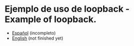 # Ejemplo de uso de loopback - Example of loopback.

 - [Español][esp] (incompleto)
 - [English][en] (not finished yet)

[esp]: https://github.com/Fblind/loopback-todo-example/blob/master/README-ES.md
[en]: https://github.com/Fblind/loopback-todo-example/blob/master/README-EN.md